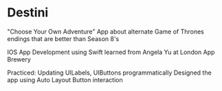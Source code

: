 # Destini
"Choose Your Own Adventure" App about alternate Game of Thrones endings that are better than Season 8's

IOS App Development using Swift learned from Angela Yu at London App Brewery

Practiced:
  Updating UILabels, UIButtons programmatically
  Designed the app using Auto Layout
  Button interaction
